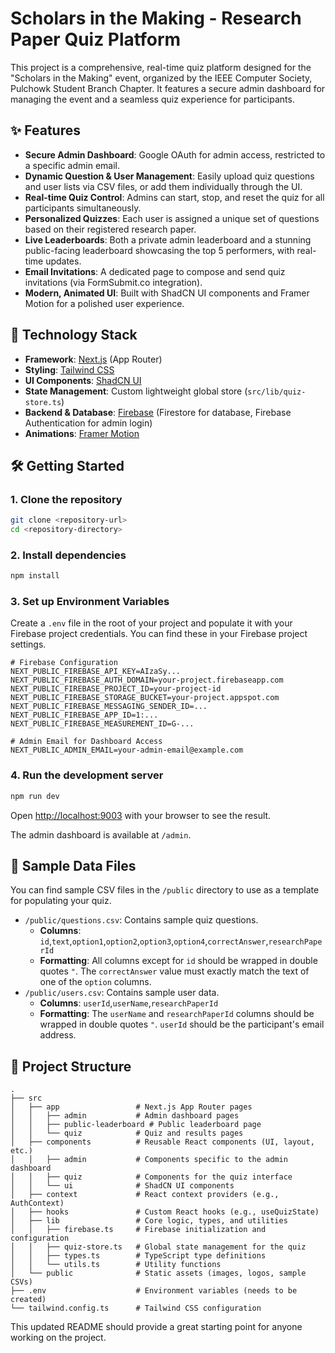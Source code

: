 # Scholars in the Making - Research Paper Quiz Platform

This project is a comprehensive, real-time quiz platform designed for the "Scholars in the Making" event, organized by the IEEE Computer Society, Pulchowk Student Branch Chapter. It features a secure admin dashboard for managing the event and a seamless quiz experience for participants.

## ✨ Features

- **Secure Admin Dashboard**: Google OAuth for admin access, restricted to a specific admin email.
- **Dynamic Question & User Management**: Easily upload quiz questions and user lists via CSV files, or add them individually through the UI.
- **Real-time Quiz Control**: Admins can start, stop, and reset the quiz for all participants simultaneously.
- **Personalized Quizzes**: Each user is assigned a unique set of questions based on their registered research paper.
- **Live Leaderboards**: Both a private admin leaderboard and a stunning public-facing leaderboard showcasing the top 5 performers, with real-time updates.
- **Email Invitations**: A dedicated page to compose and send quiz invitations (via FormSubmit.co integration).
- **Modern, Animated UI**: Built with ShadCN UI components and Framer Motion for a polished user experience.

## 🚀 Technology Stack

- **Framework**: [Next.js](https://nextjs.org/) (App Router)
- **Styling**: [Tailwind CSS](https://tailwindcss.com/)
- **UI Components**: [ShadCN UI](https://ui.shadcn.com/)
- **State Management**: Custom lightweight global store (`src/lib/quiz-store.ts`)
- **Backend & Database**: [Firebase](https://firebase.google.com/) (Firestore for database, Firebase Authentication for admin login)
- **Animations**: [Framer Motion](https://www.framer.com/motion/)

## 🛠️ Getting Started

### 1. Clone the repository

```bash
git clone <repository-url>
cd <repository-directory>
```

### 2. Install dependencies

```bash
npm install
```

### 3. Set up Environment Variables

Create a `.env` file in the root of your project and populate it with your Firebase project credentials. You can find these in your Firebase project settings.

```env
# Firebase Configuration
NEXT_PUBLIC_FIREBASE_API_KEY=AIzaSy...
NEXT_PUBLIC_FIREBASE_AUTH_DOMAIN=your-project.firebaseapp.com
NEXT_PUBLIC_FIREBASE_PROJECT_ID=your-project-id
NEXT_PUBLIC_FIREBASE_STORAGE_BUCKET=your-project.appspot.com
NEXT_PUBLIC_FIREBASE_MESSAGING_SENDER_ID=...
NEXT_PUBLIC_FIREBASE_APP_ID=1:...
NEXT_PUBLIC_FIREBASE_MEASUREMENT_ID=G-...

# Admin Email for Dashboard Access
NEXT_PUBLIC_ADMIN_EMAIL=your-admin-email@example.com
```

### 4. Run the development server

```bash
npm run dev
```

Open [http://localhost:9003](http://localhost:9003) with your browser to see the result.

The admin dashboard is available at `/admin`.

## 📁 Sample Data Files

You can find sample CSV files in the `/public` directory to use as a template for populating your quiz.

-   `/public/questions.csv`: Contains sample quiz questions.
    -   **Columns**: `id`,`text`,`option1`,`option2`,`option3`,`option4`,`correctAnswer`,`researchPaperId`
    -   **Formatting**: All columns except for `id` should be wrapped in double quotes `"`. The `correctAnswer` value must exactly match the text of one of the `option` columns.
-   `/public/users.csv`: Contains sample user data.
    -   **Columns**: `userId`,`userName`,`researchPaperId`
    -   **Formatting**: The `userName` and `researchPaperId` columns should be wrapped in double quotes `"`. `userId` should be the participant's email address.

## 📁 Project Structure

```
.
├── src
│   ├── app                 # Next.js App Router pages
│   │   ├── admin           # Admin dashboard pages
│   │   ├── public-leaderboard # Public leaderboard page
│   │   └── quiz            # Quiz and results pages
│   ├── components          # Reusable React components (UI, layout, etc.)
│   │   ├── admin           # Components specific to the admin dashboard
│   │   ├── quiz            # Components for the quiz interface
│   │   └── ui              # ShadCN UI components
│   ├── context             # React context providers (e.g., AuthContext)
│   ├── hooks               # Custom React hooks (e.g., useQuizState)
│   ├── lib                 # Core logic, types, and utilities
│   │   ├── firebase.ts     # Firebase initialization and configuration
│   │   ├── quiz-store.ts   # Global state management for the quiz
│   │   ├── types.ts        # TypeScript type definitions
│   │   └── utils.ts        # Utility functions
│   └── public              # Static assets (images, logos, sample CSVs)
├── .env                    # Environment variables (needs to be created)
└── tailwind.config.ts      # Tailwind CSS configuration
```

This updated README should provide a great starting point for anyone working on the project.
